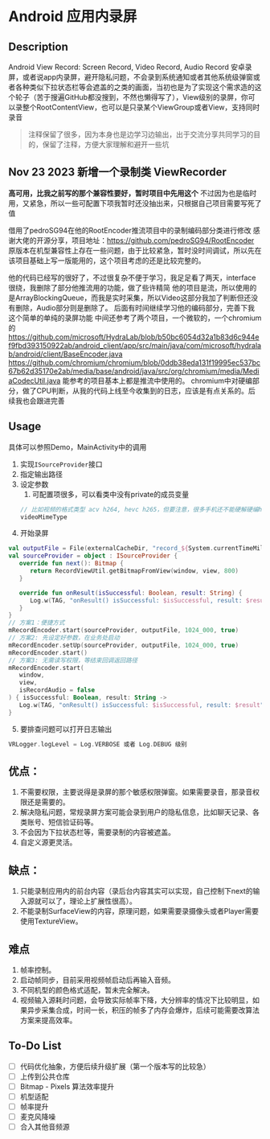 # Android 应用内录屏

## Description
Android View Record: Screen Record, Video Record, Audio Record
安卓录屏，或者说app内录屏，避开隐私问题，不会录到系统通知或者其他系统级弹窗或者各种类似下拉状态栏等会遮盖的之类的画面，当初也是为了实现这个需求造的这个轮子（苦于搜遍GitHub都没搜到，不然也懒得写了），View级别的录屏，你可以录整个RootContentView，也可以是只录某个ViewGroup或者View，支持同时录音

> 注释保留了很多，因为本身也是边学习边输出，出于交流分享共同学习的目的，保留了注释，方便大家理解和避开一些坑


## Nov 23 2023 新增一个录制类 ViewRecorder
**高可用，比我之前写的那个兼容性要好，暂时项目中先用这个**
不过因为也是临时用，又紧急，所以一些可配置下项我暂时还没抽出来，只根据自己项目需要写死了值

借用了pedroSG94在他的RootEncoder推流项目中的录制编码部分类进行修改
感谢大佬的开源分享，项目地址：https://github.com/pedroSG94/RootEncoder
原版本在机型兼容性上存在一些问题，由于比较紧急，暂时没时间调试，所以先在该项目基础上写一版能用的，这个项目考虑的还是比较完整的。

他的代码已经写的很好了，不过很复杂不便于学习，我足足看了两天，interface很绕，我删除了部分他推流用的功能，做了些许精简
他的项目是流，所以使用的是ArrayBlockingQueue，而我是实时采集，所以Video这部分我加了判断但还没有删除，Audio部分则是删除了。
后面有时间继续学习他的编码部分，完善下我这个简单的单纯的录屏功能
中间还参考了两个项目，一个微软的，一个chromium的
https://github.com/microsoft/HydraLab/blob/b50bc6054d32a1b83d6c944ef9fbd393150922ab/android_client/app/src/main/java/com/microsoft/hydralab/android/client/BaseEncoder.java
https://github.com/chromium/chromium/blob/0ddb38eda131f19995ec537bc67b62d35170e2ab/media/base/android/java/src/org/chromium/media/MediaCodecUtil.java
能参考的项目基本上都是推流中使用的。
chromium中对硬编部分，做了CPU判断，从我的代码上线至今收集到的日志，应该是有点关系的。后续我也会跟进完善


## Usage
具体可以参照Demo，MainActivity中的调用
1. 实现```ISourceProvider```接口
2. 指定输出路径
3. 设定参数
   1. 可配置项很多，可以看类中没有private的成员变量
   ```kotlin
   // 比如视频的格式类型 acv h264, hevc h265，但要注意，很多手机还不能硬解硬编h265
   videoMimeType
    ```
4. 开始录屏
```kotlin
val outputFile = File(externalCacheDir, "record_${System.currentTimeMillis()}.mp4")
val sourceProvider = object : ISourceProvider {
   override fun next(): Bitmap {
      return RecordViewUtil.getBitmapFromView(window, view, 800)
   }

   override fun onResult(isSuccessful: Boolean, result: String) {
      Log.w(TAG, "onResult() isSuccessful: $isSuccessful, result: $result")
   }
}
// 方案1：便捷方式
mRecordEncoder.start(sourceProvider, outputFile, 1024_000, true)
// 方案2: 先设定好参数，在业务处启动
mRecordEncoder.setUp(sourceProvider, outputFile, 1024_000, true)
mRecordEncoder.start()
// 方案3: 无需读写权限，等结束回调返回路径
mRecordEncoder.start(
   window,
   view,
   isRecordAudio = false
) { isSuccessful: Boolean, result: String ->
   Log.w(TAG, "onResult() isSuccessful: $isSuccessful, result: $result")
}
```
5. 要排查问题可以打开日志输出
```kotlin
VRLogger.logLevel = Log.VERBOSE 或者 Log.DEBUG 级别
```


## 优点：
1. 不需要权限，主要说得是录屏的那个敏感权限弹窗。如果需要录音，那录音权限还是需要的。
2. 解决隐私问题，常规录屏方案可能会录到用户的隐私信息，比如聊天记录、各类账号、短信验证码等。
3. 不会因为下拉状态栏等，需要录制的内容被遮盖。
4. 自定义源更灵活。

## 缺点：
1. 只能录制应用内的前台内容（录后台内容其实可以实现，自己控制下next的输入源就可以了，理论上扩展性很高）。
2. 不能录制SurfaceView的内容，原理问题，如果需要录摄像头或者Player需要使用TextureView。


## 难点
1. 帧率控制。
2. 启动帧同步，目前采用视频帧启动后再输入音频。
3. 不同机型的颜色格式适配，暂未完全解决。
4. 视频输入源耗时问题，会导致实际帧率下降，大分辨率的情况下比较明显，如果异步采集合成，时间一长，积压的帧多了内存会爆炸，后续可能需要改算法方案来提高效率。


## To-Do List
- [ ] 代码优化抽象，方便后续升级扩展（第一个版本写的比较急）
- [ ] 上传到公共仓库
- [ ] Bitmap - Pixels 算法效率提升
- [ ] 机型适配
- [ ] 帧率提升
- [ ] 麦克风降噪
- [ ] 合入其他音频源
